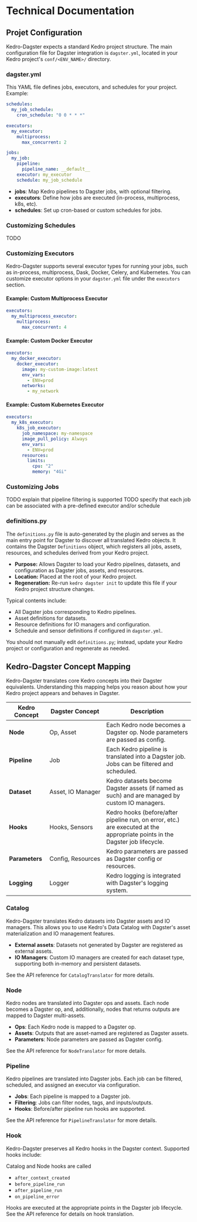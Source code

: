 # Technical Documentation

## Projet Configuration

Kedro-Dagster expects a standard Kedro project structure. The main configuration file for Dagster integration is `dagster.yml`, located in your Kedro project's `conf/<ENV_NAME>/` directory.

### dagster.yml

This YAML file defines jobs, executors, and schedules for your project. Example:

```yaml
schedules:
  my_job_schedule:
    cron_schedule: "0 0 * * *"

executors:
  my_executor:
    multiprocess:
      max_concurrent: 2

jobs:
  my_job:
    pipeline:
      pipeline_name: __default__
    executor: my_executor
    schedule: my_job_schedule
```

- **jobs**: Map Kedro pipelines to Dagster jobs, with optional filtering.
- **executors**: Define how jobs are executed (in-process, multiprocess, k8s, etc).
- **schedules**: Set up cron-based or custom schedules for jobs.

### Customizing Schedules

TODO

### Customizing Executors

Kedro-Dagster supports several executor types for running your jobs, such as in-process, multiprocess, Dask, Docker, Celery, and Kubernetes. You can customize executor options in your `dagster.yml` file under the `executors` section.

#### Example: Custom Multiprocess Executor

```yaml
executors:
  my_multiprocess_executor:
    multiprocess:
      max_concurrent: 4
```

#### Example: Custom Docker Executor

```yaml
executors:
  my_docker_executor:
    docker_executor:
      image: my-custom-image:latest
      env_vars:
        - ENV=prod
      networks:
        - my_network
```

#### Example: Custom Kubernetes Executor

```yaml
executors:
  my_k8s_executor:
    k8s_job_executor:
      job_namespace: my-namespace
      image_pull_policy: Always
      env_vars:
        - ENV=prod
      resources:
        limits:
          cpu: "2"
          memory: "4Gi"
```

### Customizing Jobs

TODO explain that pipeline filtering is supported
TODO specify that each job can be associated with a pre-defined executor and/or schedule

### definitions.py

The `definitions.py` file is auto-generated by the plugin and serves as the main entry point for Dagster to discover all translated Kedro objects. It contains the Dagster `Definitions` object, which registers all jobs, assets, resources, and schedules derived from your Kedro project.

- **Purpose:** Allows Dagster to load your Kedro pipelines, datasets, and configuration as Dagster jobs, assets, and resources.
- **Location:** Placed at the root of your Kedro project.
- **Regeneration:** Re-run `kedro dagster init` to update this file if your Kedro project structure changes.

Typical contents include:

- All Dagster jobs corresponding to Kedro pipelines.
- Asset definitions for datasets.
- Resource definitions for IO managers and configuration.
- Schedule and sensor definitions if configured in `dagster.yml`.

You should not manually edit `definitions.py`; instead, update your Kedro project or configuration and regenerate as needed.

## Kedro-Dagster Concept Mapping

Kedro-Dagster translates core Kedro concepts into their Dagster equivalents. Understanding this mapping helps you reason about how your Kedro project appears and behaves in Dagster.

| Kedro Concept   | Dagster Concept      | Description |
|-----------------|----------------------|-------------|
| **Node**        | Op,&nbsp;Asset            | Each Kedro node becomes a Dagster op. Node parameters are passed as config. |
| **Pipeline**    | Job                  | Each Kedro pipeline is translated into a Dagster job. Jobs can be filtered and scheduled. |
| **Dataset**     | Asset,&nbsp;IO&nbsp;Manager    | Kedro datasets become Dagster assets (if named as such) and are managed by custom IO managers. |
| **Hooks**       | Hooks,&nbsp;Sensors       | Kedro hooks (before/after pipeline run, on error, etc.) are executed at the appropriate points in the Dagster job lifecycle. |
| **Parameters**  | Config,&nbsp;Resources    | Kedro parameters are passed as Dagster config or resources. |
| **Logging**     | Logger               | Kedro logging is integrated with Dagster's logging system. |

### Catalog

Kedro-Dagster translates Kedro datasets into Dagster assets and IO managers. This allows you to use Kedro's Data Catalog with Dagster's asset materialization and IO management features.

- **External assets**: Datasets not generated by Dagster are registered as external assets.
- **IO Managers**: Custom IO managers are created for each dataset type, supporting both in-memory and persistent datasets.

See the API reference for `CatalogTranslator` for more details.

### Node

Kedro nodes are translated into Dagster ops and assets. Each node becomes a Dagster op, and, additionally, nodes that returns outputs are mapped to Dagster multi-assets.

- **Ops**: Each Kedro node is mapped to a Dagster op.
- **Assets**: Outputs that are asset-named are registered as Dagster assets.
- **Parameters**: Node parameters are passed as Dagster config.

See the API reference for `NodeTranslator` for more details.

### Pipeline

Kedro pipelines are translated into Dagster jobs. Each job can be filtered, scheduled, and assigned an executor via configuration.

- **Jobs**: Each pipeline is mapped to a Dagster job.
- **Filtering**: Jobs can filter nodes, tags, and inputs/outputs.
- **Hooks**: Before/after pipeline run hooks are supported.

See the API reference for `PipelineTranslator` for more details.

### Hook

Kedro-Dagster preserves all Kedro hooks in the Dagster context. Supported hooks include:

Catalog and Node hooks are called

- `after_context_created`
- `before_pipeline_run`
- `after_pipeline_run`
- `on_pipeline_error`

Hooks are executed at the appropriate points in the Dagster job lifecycle. See the API reference for details on hook translation.
